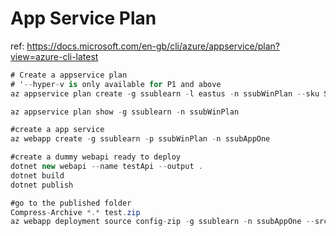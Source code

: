 # App Service Plan


ref: https://docs.microsoft.com/en-gb/cli/azure/appservice/plan?view=azure-cli-latest

```c#
# Create a appservice plan
# '--hyper-v is only available for P1 and above
az appservice plan create -g ssublearn -l eastus -n ssubWinPlan --sku S1

az appservice plan show -g ssublearn -n ssubWinPlan

#create a app service
az webapp create -g ssublearn -p ssubWinPlan -n ssubAppOne

#create a dummy webapi ready to deploy
dotnet new webapi --name testApi --output .
dotnet build
dotnet publish

#go to the published folder
Compress-Archive *.* test.zip
az webapp deployment source config-zip -g ssublearn -n ssubAppOne --src test.zip
```


